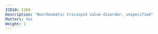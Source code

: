 ```yaml
---
ICD10: I369
Description: "Nonrheumatic tricuspid valve disorder, unspecified"
Matters: Yes
Weight: 1
---
```


